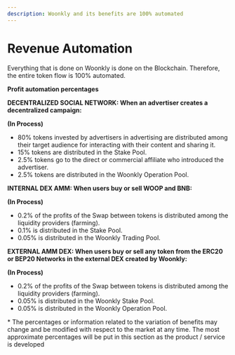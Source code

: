 ```yaml
---
description: Woonkly and its benefits are 100% automated
---
```


# Revenue Automation

Everything that is done on Woonkly is done on the Blockchain. Therefore, the entire token flow is 100% automated.  
  
**Profit automation percentages**

**DECENTRALIZED SOCIAL NETWORK: When an advertiser creates a decentralized campaign:**

**\(In Process\)**

* 80% tokens invested by advertisers in advertising are distributed among their target audience for interacting with their content and sharing it.
* 15% tokens are distributed in the Stake Pool.
* 2.5% tokens go to the direct or commercial affiliate who introduced the advertiser.
* 2.5% tokens are distributed in the Woonkly Operation Pool.

**INTERNAL DEX AMM: When users buy or sell WOOP and BNB:**

**\(In Process\)**  


* 0.2% of the profits of the Swap between tokens is distributed among the liquidity providers \(farming\).
* 0.1% is distributed in the Stake Pool.
* 0.05% is distributed in the Woonkly Trading Pool.

**EXTERNAL AMM DEX: When users buy or sell any token from the ERC20 or BEP20 Networks in the external DEX created by Woonkly:**

**\(In Process\)**  


* 0.2% of the profits of the Swap between tokens is distributed among the liquidity providers \(farming\).
* 0.05% is distributed in the Woonkly Stake Pool.
* 0.05% is distributed in the Woonkly Operation Pool.

\* The percentages or information related to the variation of benefits may change and be modified with respect to the market at any time. The most approximate percentages will be put in this section as the product / service is developed  


  


